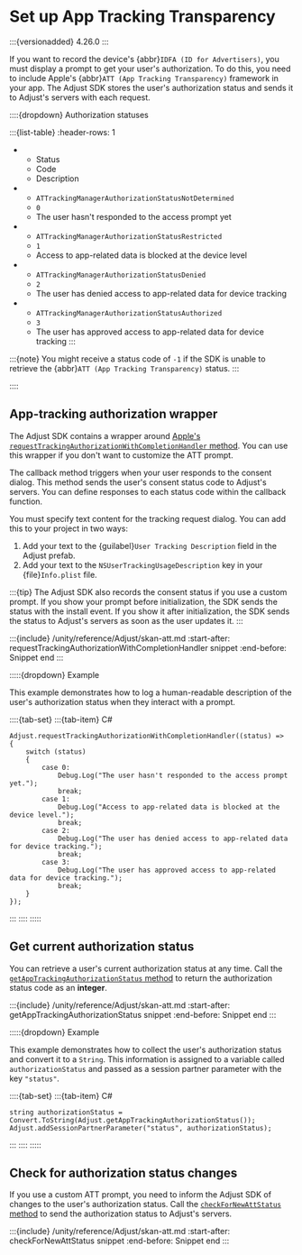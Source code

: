 # Set up App Tracking Transparency

:::{versionadded} 4.26.0
:::

If you want to record the device's {abbr}`IDFA (ID for Advertisers)`, you must display a prompt to get your user's authorization. To do this, you need to include Apple's {abbr}`ATT (App Tracking Transparency)` framework in your app. The Adjust SDK stores the user's authorization status and sends it to Adjust's servers with each request.

::::{dropdown} Authorization statuses

:::{list-table}
:header-rows: 1

* - Status
   - Code
   - Description
* - `ATTrackingManagerAuthorizationStatusNotDetermined`
   - `0`
   - The user hasn't responded to the access prompt yet
* - `ATTrackingManagerAuthorizationStatusRestricted`
   - `1`
   - Access to app-related data is blocked at the device level
* - `ATTrackingManagerAuthorizationStatusDenied`
   - `2`
   - The user has denied access to app-related data for device tracking
* - `ATTrackingManagerAuthorizationStatusAuthorized`
   - `3`
   - The user has approved access to app-related data for device tracking
:::

:::{note}
You might receive a status code of `-1` if the SDK is unable to retrieve the {abbr}`ATT (App Tracking Transparency)` status.
:::

::::

## App-tracking authorization wrapper

The Adjust SDK contains a wrapper around [Apple's `requestTrackingAuthorizationWithCompletionHandler` method](https://developer.apple.com/documentation/apptrackingtransparency/attrackingmanager/3547037-requesttrackingauthorizationwith). You can use this wrapper if you don't want to customize the ATT prompt.

The callback method triggers when your user responds to the consent dialog. This method sends the user's consent status code to Adjust's servers. You can define responses to each status code within the callback function.

You must specify text content for the tracking request dialog. You can add this to your project in two ways: 

1. Add your text to the {guilabel}`User Tracking Description` field in the Adjust prefab.
2. Add your text to the `NSUserTrackingUsageDescription` key in your {file}`Info.plist` file.

:::{tip}
The Adjust SDK also records the consent status if you use a custom prompt. If you show your prompt before initialization, the SDK sends the status with the install event. If you show it after initialization, the SDK sends the status to Adjust's servers as soon as the user updates it.
:::


:::{include} /unity/reference/Adjust/skan-att.md
:start-after: requestTrackingAuthorizationWithCompletionHandler snippet
:end-before: Snippet end
:::

:::::{dropdown} Example

This example demonstrates how to log a human-readable description of the user's authorization status when they interact with a prompt.

::::{tab-set}
:::{tab-item} C#
```{code-block} cs
Adjust.requestTrackingAuthorizationWithCompletionHandler((status) =>
{
    switch (status)
    {
        case 0:
            Debug.Log("The user hasn't responded to the access prompt yet.");
            break;
        case 1:
            Debug.Log("Access to app-related data is blocked at the device level.");
            break;
        case 2:
            Debug.Log("The user has denied access to app-related data for device tracking.");
            break;
        case 3:
            Debug.Log("The user has approved access to app-related data for device tracking.");
            break;
    }
});
```
:::
::::
:::::

## Get current authorization status

You can retrieve a user's current authorization status at any time. Call the [`getAppTrackingAuthorizationStatus` method](unity-getAppTrackingAuthorizationStatus-invocation) to return the authorization status code as an **integer**.

:::{include} /unity/reference/Adjust/skan-att.md
:start-after: getAppTrackingAuthorizationStatus snippet
:end-before: Snippet end
:::

:::::{dropdown} Example

This example demonstrates how to collect the user's authorization status and convert it to a `String`. This information is assigned to a variable called `authorizationStatus` and passed as a session partner parameter with the key `"status"`.

::::{tab-set}
:::{tab-item} C#
```{code-block} cs
string authorizationStatus = Convert.ToString(Adjust.getAppTrackingAuthorizationStatus());
Adjust.addSessionPartnerParameter("status", authorizationStatus);
```
:::
::::
:::::

## Check for authorization status changes

If you use a custom ATT prompt, you need to inform the Adjust SDK of changes to the user's authorization status. Call the [`checkForNewAttStatus` method](unity-checkForNewAttStatus-invocation) to send the authorization status to Adjust's servers.

:::{include} /unity/reference/Adjust/skan-att.md
:start-after: checkForNewAttStatus snippet
:end-before: Snippet end
:::
